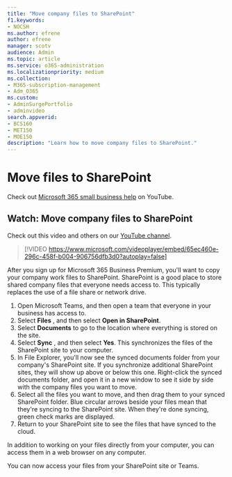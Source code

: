 ```yaml
---
title: "Move company files to SharePoint"
f1.keywords:
- NOCSH
ms.author: efrene
author: efrene
manager: scotv
audience: Admin
ms.topic: article
ms.service: o365-administration
ms.localizationpriority: medium
ms.collection: 
- M365-subscription-management 
- Adm_O365
ms.custom: 
- AdminSurgePortfolio
- adminvideo
search.appverid:
- BCS160
- MET150
- MOE150
description: "Learn how to move company files to SharePoint."
---
```

# Move files to SharePoint

Check out [Microsoft 365 small business help](https://go.microsoft.com/fwlink/?linkid=2197659) on YouTube.

## Watch: Move company files to SharePoint

Check out this video and others on our [YouTube channel](https://go.microsoft.com/fwlink/?linkid=2198210).

> [!VIDEO https://www.microsoft.com/videoplayer/embed/65ec460e-296c-458f-b004-906756dfb3d0?autoplay=false]

After you sign up for Microsoft 365 Business Premium, you&#39;ll want to copy your company work files to SharePoint. SharePoint is a good place to store shared company files that everyone needs access to. This typically replaces the use of a file share or network drive.

1. Open Microsoft Teams, and then open a team that everyone in your business has access to.
2. Select  **Files** , and then select  **Open in SharePoint**.
3. Select  **Documents** to go to the location where everything is stored on the site.
4. Select  **Sync** , and then select  **Yes**. This synchronizes the files of the SharePoint site to your computer.
5. In File Explorer, you&#39;ll now see the synced documents folder from your company&#39;s SharePoint site. If you synchronize additional SharePoint sites, they will show up above or below this one. Right-click the synced documents folder, and open it in a new window to see it side by side with the company files you want to move.
6. Select all the files you want to move, and then drag them to your synced SharePoint folder. Blue circular arrows beside your files mean that they&#39;re syncing to the SharePoint site. When they&#39;re done syncing, green check marks are displayed.
7. Return to your SharePoint site to see the files that have synced to the cloud.

In addition to working on your files directly from your computer, you can access them in a web browser on any computer.

You can now access your files from your SharePoint site or Teams.